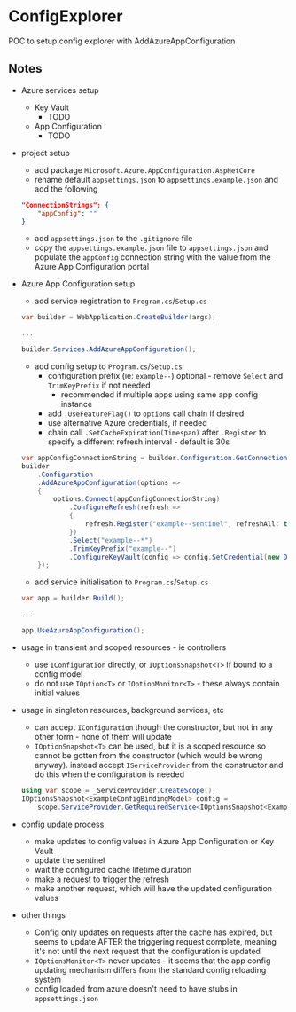 # ConfigExplorer

POC to setup config explorer with AddAzureAppConfiguration

## Notes

* Azure services setup
    * Key Vault
        * TODO
    * App Configuration
        * TODO
* project setup
    * add package `Microsoft.Azure.AppConfiguration.AspNetCore`
    * rename default `appsettings.json` to `appsettings.example.json` and add the following

    ```json
    "ConnectionStrings": {
        "appConfig": ""
    }
    ```

    * add `appsettings.json` to the `.gitignore` file
    * copy the `appsettings.example.json` file to `appsettings.json` and populate the `appConfig` connection string with the value from the Azure App Configuration portal
* Azure App Configuration setup
    * add service registration to `Program.cs`/`Setup.cs`

    ```c#
    var builder = WebApplication.CreateBuilder(args);
    
    ...
    
    builder.Services.AddAzureAppConfiguration();
    ```

    * add config setup to `Program.cs`/`Setup.cs`
        * configuration prefix (ie: `example--`) optional - remove `Select` and `TrimKeyPrefix` if not needed
            * recommended if multiple apps using same app config instance
        * add `.UseFeatureFlag()` to `options` call chain if desired
        * use alternative Azure credentials, if needed
        * chain call `.SetCacheExpiration(Timespan)` after `.Register` to specify a different refresh interval - default is 30s

    ```c#
    var appConfigConnectionString = builder.Configuration.GetConnectionString("appConfig");
    builder
        .Configuration
        .AddAzureAppConfiguration(options =>
        {
            options.Connect(appConfigConnectionString)
                .ConfigureRefresh(refresh =>
                {
                    refresh.Register("example--sentinel", refreshAll: true);
                })
                .Select("example--*")
                .TrimKeyPrefix("example--")
                .ConfigureKeyVault(config => config.SetCredential(new DefaultAzureCredential()));
        });
    ```

    * add service initialisation to `Program.cs`/`Setup.cs`

    ```c#
    var app = builder.Build();

    ...

    app.UseAzureAppConfiguration();
    ```

* usage in transient and scoped resources - ie controllers
    * use `IConfiguration` directly, or `IOptionsSnapshot<T>` if bound to a config model
    * do not use `IOption<T>` or `IOptionMonitor<T>` - these always contain initial values
* usage in singleton resources, background services, etc
    * can accept `IConfiguration` though the constructor, but not in any other form - none of them will update
    * `IOptionSnapshot<T>` can be used, but it is a scoped resource so cannot be gotten from the constructor (which would be wrong anyway). instead accept `IServiceProvider` from the constructor and do this when the configuration is needed

    ```c#
    using var scope = _ServiceProvider.CreateScope();
    IOptionsSnapshot<ExampleConfigBindingModel> config = 
        scope.ServiceProvider.GetRequiredService<IOptionsSnapshot<ExampleConfigBindingModel>>();
    ```

* config update process
    * make updates to config values in Azure App Configuration or Key Vault
    * update the sentinel
    * wait the configured cache lifetime duration
    * make a request to trigger the refresh
    * make another request, which will have the updated configuration values
* other things
    * Config only updates on requests after the cache has expired, but seems to update AFTER the triggering request complete, meaning it's not until the next request that the configuration is updated
    * `IOptionsMonitor<T>` never updates - it seems that the app config updating mechanism differs from the standard config reloading system
    * config loaded from azure doesn't need to have stubs in `appsettings.json`
